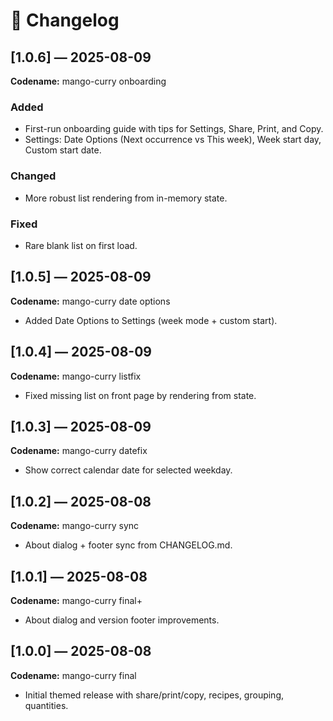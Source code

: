 # 📜 Changelog

## [1.0.6] — 2025-08-09
**Codename:** mango-curry onboarding

### Added
- First-run onboarding guide with tips for Settings, Share, Print, and Copy.
- Settings: Date Options (Next occurrence vs This week), Week start day, Custom start date.

### Changed
- More robust list rendering from in-memory state.

### Fixed
- Rare blank list on first load.

## [1.0.5] — 2025-08-09
**Codename:** mango-curry date options

- Added Date Options to Settings (week mode + custom start).

## [1.0.4] — 2025-08-09
**Codename:** mango-curry listfix

- Fixed missing list on front page by rendering from state.

## [1.0.3] — 2025-08-09
**Codename:** mango-curry datefix

- Show correct calendar date for selected weekday.

## [1.0.2] — 2025-08-08
**Codename:** mango-curry sync

- About dialog + footer sync from CHANGELOG.md.

## [1.0.1] — 2025-08-08
**Codename:** mango-curry final+

- About dialog and version footer improvements.

## [1.0.0] — 2025-08-08
**Codename:** mango-curry final

- Initial themed release with share/print/copy, recipes, grouping, quantities.
